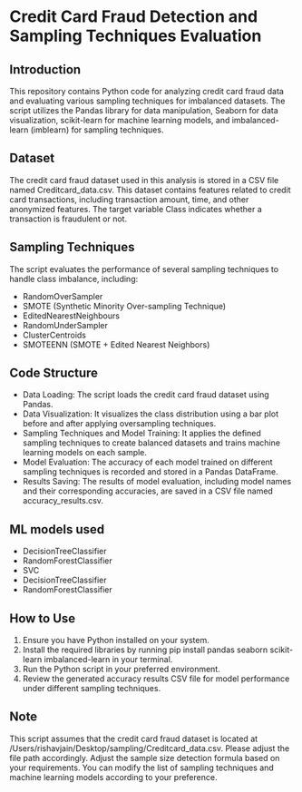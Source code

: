 # Credit Card Fraud Detection and Sampling Techniques Evaluation

## Introduction

This repository contains Python code for analyzing credit card fraud data and evaluating various sampling techniques for imbalanced datasets. The script utilizes the Pandas library for data manipulation, Seaborn for data visualization, scikit-learn for machine learning models, and imbalanced-learn (imblearn) for sampling techniques.

## Dataset

The credit card fraud dataset used in this analysis is stored in a CSV file named Creditcard_data.csv. This dataset contains features related to credit card transactions, including transaction amount, time, and other anonymized features. The target variable Class indicates whether a transaction is fraudulent or not.

## Sampling Techniques

The script evaluates the performance of several sampling techniques to handle class imbalance, including:

- RandomOverSampler
- SMOTE (Synthetic Minority Over-sampling Technique)
- EditedNearestNeighbours
- RandomUnderSampler
- ClusterCentroids
- SMOTEENN (SMOTE + Edited Nearest Neighbors)

## Code Structure

- Data Loading: The script loads the credit card fraud dataset using Pandas.
- Data Visualization: It visualizes the class distribution using a bar plot before and after applying oversampling techniques.
- Sampling Techniques and Model Training: It applies the defined sampling techniques to create balanced datasets and trains machine learning models on each sample.
- Model Evaluation: The accuracy of each model trained on different sampling techniques is recorded and stored in a Pandas DataFrame.
- Results Saving: The results of model evaluation, including model names and their corresponding accuracies, are saved in a CSV file named accuracy_results.csv.

## ML models used

- DecisionTreeClassifier
- RandomForestClassifier
- SVC
- DecisionTreeClassifier
- RandomForestClassifier

## How to Use

1. Ensure you have Python installed on your system.
2. Install the required libraries by running pip install pandas seaborn scikit-learn imbalanced-learn in your terminal.
3. Run the Python script in your preferred environment.
4. Review the generated accuracy results CSV file for model performance under different sampling techniques.

## Note

This script assumes that the credit card fraud dataset is located at /Users/rishavjain/Desktop/sampling/Creditcard_data.csv. Please adjust the file path accordingly.
Adjust the sample size detection formula based on your requirements.
You can modify the list of sampling techniques and machine learning models according to your preference.